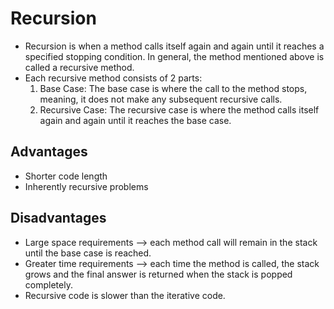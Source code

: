 # Recursion
- Recursion is when a method calls itself again and again until it reaches a specified stopping condition. In general, the method mentioned above is called a recursive method.
- Each recursive method consists of 2 parts:
  1. Base Case: The base case is where the call to the method stops, meaning, it does not make any subsequent recursive calls.
  2. Recursive Case: The recursive case is where the method calls itself again and again until it reaches the base case.

## Advantages
- Shorter code length
- Inherently recursive problems
## Disadvantages
- Large space requirements --> each method call will remain in the stack until the base case is reached.
- Greater time requirements --> each time the method is called, the stack grows and the final answer is returned when the stack is popped completely.
- Recursive code is slower than the iterative code.